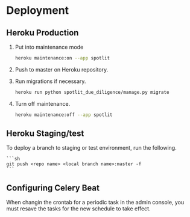 # Deployment

## Heroku Production

1. Put into maintenance mode 

	```sh
	heroku maintenance:on --app spotlit
	```

1. Push to master on Heroku repository.

1. Run migrations if necessary.

	```sh
	heroku run python spotlit_due_diligence/manage.py migrate
	```

1. Turn off maintenance.

	```sh
	heroku maintenance:off --app spotlit

	```

## Heroku Staging/test

To deploy a branch to staging or test environment, run the following.

	```sh
	git push <repo name> <local branch name>:master -f
	```
	

## Configuring Celery Beat

When changin the crontab for a periodic task in the admin console, you must resave the tasks for the new schedule to take effect.